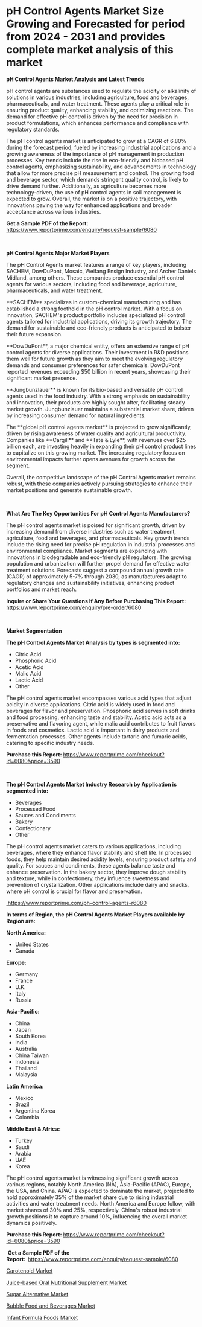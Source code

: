 <p><h1>pH Control Agents Market Size Growing and Forecasted for period from 2024 - 2031 and provides complete market analysis of this market</h1></p><p><strong>pH Control Agents Market Analysis and Latest Trends</strong></p>
<p><p>pH control agents are substances used to regulate the acidity or alkalinity of solutions in various industries, including agriculture, food and beverages, pharmaceuticals, and water treatment. These agents play a critical role in ensuring product quality, enhancing stability, and optimizing reactions. The demand for effective pH control is driven by the need for precision in product formulations, which enhances performance and compliance with regulatory standards.</p><p>The pH control agents market is anticipated to grow at a CAGR of 6.80% during the forecast period, fueled by increasing industrial applications and a growing awareness of the importance of pH management in production processes. Key trends include the rise in eco-friendly and biobased pH control agents, emphasizing sustainability, and advancements in technology that allow for more precise pH measurement and control. The growing food and beverage sector, which demands stringent quality control, is likely to drive demand further. Additionally, as agriculture becomes more technology-driven, the use of pH control agents in soil management is expected to grow. Overall, the market is on a positive trajectory, with innovations paving the way for enhanced applications and broader acceptance across various industries.</p></p>
<p><strong>Get a Sample PDF of the Report:&nbsp;</strong> <a href="https://www.reportprime.com/enquiry/request-sample/6080?utm_campaign=1461&utm_medium=2&utm_source=Github&utm_content=ia&utm_term=10102024&utm_id=ph-control-agents">https://www.reportprime.com/enquiry/request-sample/6080</a></p>
<p>&nbsp;</p>
<p><strong>pH Control Agents Major Market Players</strong></p>
<p><p>The pH Control Agents market features a range of key players, including SACHEM, DowDuPont, Mosaic, Weifang Ensign Industry, and Archer Daniels Midland, among others. These companies produce essential pH control agents for various sectors, including food and beverage, agriculture, pharmaceuticals, and water treatment.</p><p>**SACHEM** specializes in custom-chemical manufacturing and has established a strong foothold in the pH control market. With a focus on innovation, SACHEM's product portfolio includes specialized pH control agents tailored for industrial applications, driving its growth trajectory. The demand for sustainable and eco-friendly products is anticipated to bolster their future expansion.</p><p>**DowDuPont**, a major chemical entity, offers an extensive range of pH control agents for diverse applications. Their investment in R&D positions them well for future growth as they aim to meet the evolving regulatory demands and consumer preferences for safer chemicals. DowDuPont reported revenues exceeding $50 billion in recent years, showcasing their significant market presence.</p><p>**Jungbunzlauer** is known for its bio-based and versatile pH control agents used in the food industry. With a strong emphasis on sustainability and innovation, their products are highly sought after, facilitating steady market growth. Jungbunzlauer maintains a substantial market share, driven by increasing consumer demand for natural ingredients.</p><p>The **global pH control agents market** is projected to grow significantly, driven by rising awareness of water quality and agricultural productivity. Companies like **Cargill** and **Tate & Lyle**, with revenues over $25 billion each, are investing heavily in expanding their pH control product lines to capitalize on this growing market. The increasing regulatory focus on environmental impacts further opens avenues for growth across the segment.</p><p>Overall, the competitive landscape of the pH Control Agents market remains robust, with these companies actively pursuing strategies to enhance their market positions and generate sustainable growth.</p></p>
<p>&nbsp;</p>
<p><strong>What Are The Key Opportunities For pH Control Agents Manufacturers?</strong></p>
<p><p>The pH control agents market is poised for significant growth, driven by increasing demand from diverse industries such as water treatment, agriculture, food and beverages, and pharmaceuticals. Key growth trends include the rising need for precise pH regulation in industrial processes and environmental compliance. Market segments are expanding with innovations in biodegradable and eco-friendly pH regulators. The growing population and urbanization will further propel demand for effective water treatment solutions. Forecasts suggest a compound annual growth rate (CAGR) of approximately 5-7% through 2030, as manufacturers adapt to regulatory changes and sustainability initiatives, enhancing product portfolios and market reach.</p></p>
<p><strong>Inquire or Share Your Questions If Any Before Purchasing This Report:</strong> <a href="https://www.reportprime.com/enquiry/pre-order/6080?utm_campaign=1461&utm_medium=2&utm_source=Github&utm_content=ia&utm_term=10102024&utm_id=ph-control-agents">https://www.reportprime.com/enquiry/pre-order/6080</a></p>
<p>&nbsp;</p>
<p><strong>Market Segmentation</strong></p>
<p><strong>The pH Control Agents Market Analysis by types is segmented into:</strong></p>
<p><ul><li>Citric Acid</li><li>Phosphoric Acid</li><li>Acetic Acid</li><li>Malic Acid</li><li>Lactic Acid</li><li>Other</li></ul></p>
<p><p>The pH control agents market encompasses various acid types that adjust acidity in diverse applications. Citric acid is widely used in food and beverages for flavor and preservation. Phosphoric acid serves in soft drinks and food processing, enhancing taste and stability. Acetic acid acts as a preservative and flavoring agent, while malic acid contributes to fruit flavors in foods and cosmetics. Lactic acid is important in dairy products and fermentation processes. Other agents include tartaric and fumaric acids, catering to specific industry needs.</p></p>
<p><strong>Purchase this Report:&nbsp;</strong><a href="https://www.reportprime.com/checkout?id=6080&price=3590&utm_campaign=1461&utm_medium=2&utm_source=Github&utm_content=ia&utm_term=10102024&utm_id=ph-control-agents">https://www.reportprime.com/checkout?id=6080&price=3590</a></p>
<p>&nbsp;</p>
<p><strong>The pH Control Agents Market Industry Research by Application is segmented into:</strong></p>
<p><ul><li>Beverages</li><li>Processed Food</li><li>Sauces and Condiments</li><li>Bakery</li><li>Confectionary</li><li>Other</li></ul></p>
<p><p>The pH control agents market caters to various applications, including beverages, where they enhance flavor stability and shelf life. In processed foods, they help maintain desired acidity levels, ensuring product safety and quality. For sauces and condiments, these agents balance taste and enhance preservation. In the bakery sector, they improve dough stability and texture, while in confectionery, they influence sweetness and prevention of crystallization. Other applications include dairy and snacks, where pH control is crucial for flavor and preservation.</p></p>
<p><a href="https://www.reportprime.com/ph-control-agents-r6080?utm_campaign=1461&utm_medium=2&utm_source=Github&utm_content=ia&utm_term=10102024&utm_id=ph-control-agents">&nbsp;https://www.reportprime.com/ph-control-agents-r6080</a></p>
<p><strong>In terms of Region, the pH Control Agents Market Players available by Region are:</strong></p>
<p>
    <p> <strong> North America: </strong>
        <ul>
            <li>United States</li>
            <li>Canada</li>
        </ul>
        </p> 
    <p> <strong> Europe: </strong>
        <ul>
            <li>Germany</li>
            <li>France</li>
            <li>U.K.</li>
            <li>Italy</li>
            <li>Russia</li>
        </ul>
        </p> 
    <p> <strong> Asia-Pacific: </strong>
        <ul>
            <li>China</li>
            <li>Japan</li>
            <li>South Korea</li>
            <li>India</li>
            <li>Australia</li>
            <li>China Taiwan</li>
            <li>Indonesia</li>
            <li>Thailand</li>
            <li>Malaysia</li>
        </ul>
        </p> 
    <p> <strong> Latin America: </strong>
        <ul>
            <li>Mexico</li>
            <li>Brazil</li>
            <li>Argentina Korea</li>
            <li>Colombia</li>
        </ul>
        </p> 
    <p> <strong> Middle East & Africa: </strong>
        <ul>
            <li>Turkey</li>
            <li>Saudi</li>
            <li>Arabia</li>
            <li>UAE</li>
            <li>Korea</li>
        </ul>
    </p>
    </p>
<p><p>The pH control agents market is witnessing significant growth across various regions, notably North America (NA), Asia-Pacific (APAC), Europe, the USA, and China. APAC is expected to dominate the market, projected to hold approximately 35% of the market share due to rising industrial activities and water treatment needs. North America and Europe follow, with market shares of 30% and 25%, respectively. China's robust industrial growth positions it to capture around 10%, influencing the overall market dynamics positively.</p></p>
<p><strong>Purchase this Report: </strong><a href="https://www.reportprime.com/checkout?id=6080&price=3590&utm_campaign=1461&utm_medium=2&utm_source=Github&utm_content=ia&utm_term=10102024&utm_id=ph-control-agents">https://www.reportprime.com/checkout?id=6080&price=3590</a></p>
<p>&nbsp;<strong>Get a Sample PDF of the Report:&nbsp;&nbsp;</strong><a href="https://www.reportprime.com/enquiry/request-sample/6080?utm_campaign=1461&utm_medium=2&utm_source=Github&utm_content=ia&utm_term=10102024&utm_id=ph-control-agents">https://www.reportprime.com/enquiry/request-sample/6080</a></p>
<p><strong></strong></p>
<p><p><a href="https://www.linkedin.com/pulse/carotenoid-market-global-regional-analysis-focus-region-country-level-txoec?utm_campaign=1461&utm_medium=2&utm_source=Github&utm_content=ia&utm_term=10102024&utm_id=ph-control-agents">Carotenoid Market</a></p><p><a href="https://issuu.com/reportprime-2/docs/juice-based-oral-nutritional-supple_6cd435f1f483be?utm_campaign=1461&utm_medium=2&utm_source=Github&utm_content=ia&utm_term=10102024&utm_id=ph-control-agents">Juice-based Oral Nutritional Supplement Market</a></p><p><a href="https://www.linkedin.com/pulse/sugar-alternative-market-outlook-share-analysis-growth-trends-4cq2c?utm_campaign=1461&utm_medium=2&utm_source=Github&utm_content=ia&utm_term=10102024&utm_id=ph-control-agents">Sugar Alternative Market</a></p><p><a href="https://issuu.com/reportprime-2/docs/bubble-food-and-beverages-market-si_1c11d348adbc6a?utm_campaign=1461&utm_medium=2&utm_source=Github&utm_content=ia&utm_term=10102024&utm_id=ph-control-agents">Bubble Food and Beverages Market</a></p><p><a href="https://www.linkedin.com/pulse/global-infant-formula-foods-market-focus-application-ull1c?utm_campaign=1461&utm_medium=2&utm_source=Github&utm_content=ia&utm_term=10102024&utm_id=ph-control-agents">Infant Formula Foods Market</a></p></p>